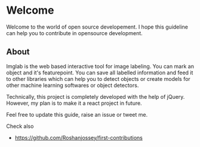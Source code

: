 # Welcome

Welcome to the world of open source developement. I hope this guideline can help you to contribute in opensource development.

## About
Imglab is the web based interactive tool for image labeling. You can mark an object and it's featurepoint. You can save all labelled information and feed it to other libraries which can help you to detect objects or create models for other machine learning softwares or object detectors.

Technically, this project is completely developed with the help of jQuery. However, my plan is to make it a react project in future.

Feel free to update this guide, raise an issue or tweet me.

Check also

* https://github.com/Roshanjossey/first-contributions
